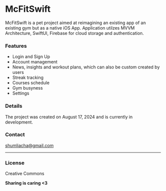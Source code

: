 # McFitSwift


McFitSwift is a pet project aimed at reimagining an existing app of an existing gym but as a native iOS App. Application utilzes MVVM Architecture, SwiftUI, Firebase for cloud storage and authentication. 

### Features

- Login and Sign Up
- Account management
- News, insights and workout plans, which can also be custom created by users
- Streak tracking
- Courses schedule
- Gym busyness
- Settings


### Details

The project was created on August 17, 2024 and is currently in development.


### Contact

shumliacha@gmail.com

---
### License


Creative Commons

**Sharing is caring <3**
